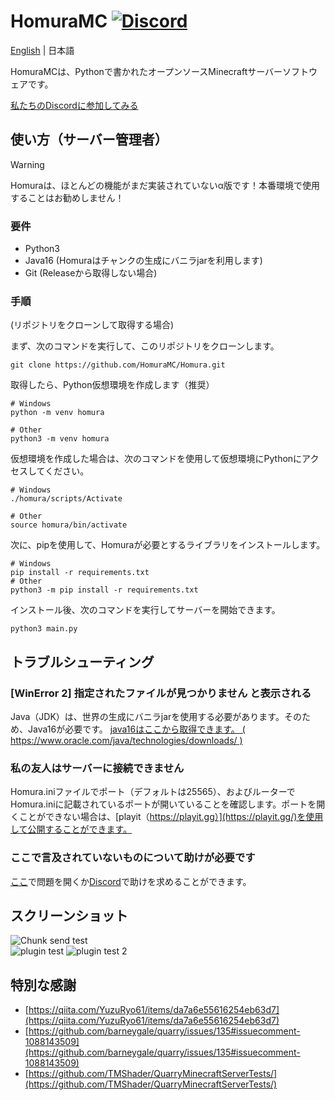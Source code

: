# HomuraMC [![Discord](https://img.shields.io/discord/1141329766889300070.svg?label=&logo=discord&logoColor=ffffff&color=7389D8&labelColor=6A7EC2)](https://discord.gg/967gvTTEWc)

[English](README.md) | 日本語

HomuraMCは、Pythonで書かれたオープンソースMinecraftサーバーソフトウェアです。

[私たちのDiscordに参加してみる](https://discord.gg/967gvTTEWc)
## 使い方（サーバー管理者）
> [!WARNING]  
> Homuraは、ほとんどの機能がまだ実装されていないα版です！本番環境で使用することはお勧めしません！
### 要件
* Python3
* Java16 (Homuraはチャンクの生成にバニラjarを利用します)
* Git (Releaseから取得しない場合)
### 手順
(リポジトリをクローンして取得する場合)

まず、次のコマンドを実行して、このリポジトリをクローンします。
```
git clone https://github.com/HomuraMC/Homura.git
```
取得したら、Python仮想環境を作成します（推奨）
```
# Windows
python -m venv homura

# Other
python3 -m venv homura
```
仮想環境を作成した場合は、次のコマンドを使用して仮想環境にPythonにアクセスしてください。
```
# Windows
./homura/scripts/Activate

# Other
source homura/bin/activate
```
次に、pipを使用して、Homuraが必要とするライブラリをインストールします。
```
# Windows
pip install -r requirements.txt
# Other
python3 -m pip install -r requirements.txt
```
インストール後、次のコマンドを実行してサーバーを開始できます。
```
python3 main.py
```

## トラブルシューティング
### [WinError 2] 指定されたファイルが見つかりません と表示される
Java（JDK）は、世界の生成にバニラjarを使用する必要があります。そのため、Java16が必要です。
[java16はここから取得できます。 ( https://www.oracle.com/java/technologies/downloads/ )](https://www.oracle.com/java/technologies/downloads/)

### 私の友人はサーバーに接続できません
Homura.iniファイルでポート（デフォルトは25565）、およびルーターでHomura.iniに記載されているポートが開いていることを確認します。ポートを開くことができない場合は、[playit（https://playit.gg）](https://playit.gg/)を使用して公開することができます。

### ここで言及されていないものについて助けが必要です
[ここ](https://github.com/HomuraMC/Homura/issues)で問題を開くか[Discord](https://discord.gg/967gvTTEWc)で助けを求めることができます。

## スクリーンショット
![Chunk send test](https://cdn.discordapp.com/attachments/1141329767858196522/1163013839932112987/image.png?ex=653e080b&is=652b930b&hm=7dcf4c7fb4ccfb8c7143032305758ab179d690f00d7ee3ac2684f9cfdefa9476&)  
![plugin test](https://cdn.discordapp.com/attachments/1141329767858196522/1162564910253879416/image.png?ex=653c65f2&is=6529f0f2&hm=d92e2095fad488ea43bb54c094ea6edfc968a84b865283ed6d1b3d85821c6ee9&)
![plugin test 2](https://cdn.discordapp.com/attachments/1141329767858196522/1162565031901282324/image.png?ex=653c660f&is=6529f10f&hm=48022d707ae097bc4c75a2df44efb9cf0be58272471aec67d92002d34cb65cf6&)

## 特別な感謝
- [https://qiita.com/YuzuRyo61/items/da7a6e55616254eb63d7](https://qiita.com/YuzuRyo61/items/da7a6e55616254eb63d7)
- [https://github.com/barneygale/quarry/issues/135#issuecomment-1088143509](https://github.com/barneygale/quarry/issues/135#issuecomment-1088143509)
- [https://github.com/TMShader/QuarryMinecraftServerTests/](https://github.com/TMShader/QuarryMinecraftServerTests/)
